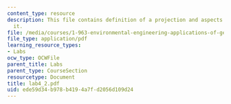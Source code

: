 ```yaml
---
content_type: resource
description: This file contains definition of a projection and aspects related to
  it.
file: /media/courses/1-963-environmental-engineering-applications-of-geographic-information-systems-fall-2004/ede59d34b978b4194a7fd2056d109d24_lab4_2.pdf
file_type: application/pdf
learning_resource_types:
- Labs
ocw_type: OCWFile
parent_title: Labs
parent_type: CourseSection
resourcetype: Document
title: lab4_2.pdf
uid: ede59d34-b978-b419-4a7f-d2056d109d24
---
```

